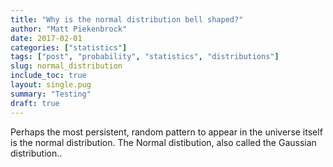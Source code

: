 ```yaml
---
title: "Why is the normal distribution bell shaped?"
author: "Matt Piekenbrock"
date: 2017-02-01
categories: ["statistics"]
tags: ["post", "probability", "statistics", "distributions"]
slug: normal_distribution
include_toc: true
layout: single.pug
summary: "Testing"
draft: true
---
```


Perhaps the most persistent, random pattern to appear in the universe itself is the normal distribution. The Normal distibution, also called the Gaussian distribution.. 
